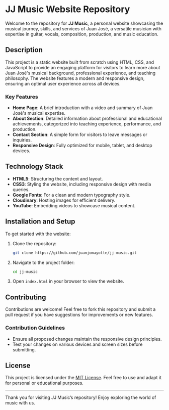 # JJ Music Website Repository

Welcome to the repository for **JJ Music**, a personal website showcasing the musical journey, skills, and services of Juan José, a versatile musician with expertise in guitar, vocals, composition, production, and music education.

## Description
This project is a static website built from scratch using HTML, CSS, and JavaScript to provide an engaging platform for visitors to learn more about Juan José's musical background, professional experience, and teaching philosophy. The website features a modern and responsive design, ensuring an optimal user experience across all devices.

### Key Features
- **Home Page**: A brief introduction with a video and summary of Juan José's musical expertise.
- **About Section**: Detailed information about professional and educational achievements, categorized into teaching experience, performance, and production.
- **Contact Section**: A simple form for visitors to leave messages or inquiries.
- **Responsive Design**: Fully optimized for mobile, tablet, and desktop devices.

## Technology Stack
- **HTML5**: Structuring the content and layout.
- **CSS3**: Styling the website, including responsive design with media queries.
- **Google Fonts**: For a clean and modern typography style.
- **Cloudinary**: Hosting images for efficient delivery.
- **YouTube**: Embedding videos to showcase musical content.

## Installation and Setup
To get started with the website:

1. Clone the repository:
   ```bash
   git clone https://github.com/juanjomayotte/jj-music.git
   ```
2. Navigate to the project folder:
   ```bash
   cd jj-music
   ```
3. Open `index.html` in your browser to view the website.


## Contributing
Contributions are welcome! Feel free to fork this repository and submit a pull request if you have suggestions for improvements or new features.

### Contribution Guidelines
- Ensure all proposed changes maintain the responsive design principles.
- Test your changes on various devices and screen sizes before submitting.

## License
This project is licensed under the [MIT License](LICENSE). Feel free to use and adapt it for personal or educational purposes.

---

Thank you for visiting JJ Music’s repository! Enjoy exploring the world of music with us.

